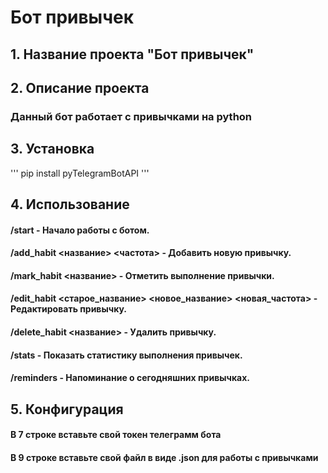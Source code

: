 # Бот привычек

## 1. Название проекта "Бот привычек"

## 2. Описание проекта

### Данный бот работает с привычками на python

## 3. Установка

'''
pip install pyTelegramBotAPI
'''

## 4. Использование

#### /start - Начало работы с ботом.
#### /add_habit <название> <частота> - Добавить новую привычку.
#### /mark_habit <название> - Отметить выполнение привычки.
#### /edit_habit <старое_название> <новое_название> <новая_частота> - Редактировать привычку.
#### /delete_habit <название> - Удалить привычку.
#### /stats - Показать статистику выполнения привычек.
#### /reminders - Напоминание о сегодняшних привычках.

## 5. Конфигурация

#### В 7 строке вставьте свой токен телеграмм бота
#### В 9 строке вставьте свой файл в виде .json для работы с привычками